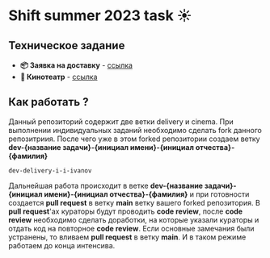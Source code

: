# **Shift summer 2023 task ☀️**

## Техническое задание
- **📦 Заявка на доставку** - [ссылка](https://docs.google.com/document/d/1CwU2CiXWpHSThaAKixrhf5LsQ6iqcuhnLwlpk-msBE0/edit)
- **🍿 Кинотеатр** - [ссылка](https://docs.google.com/document/d/11Xdss9h8BZwI9VhCS91pFTPTbeQFzomoAzDKHdcSQfA/edit)

## Как работать ? 

Данный репозиторий содержит две ветки delivery и cinema. При выполнении индивидуальных заданий необходимо сделать fork данного репозитриия.
После чего уже в этом forked репозитории создаем ветку **dev-{название задачи}-{инициал имени}-{инициал отчества}-{фамилия}**

```
dev-delivery-i-i-ivanov
```

Дальнейшая работа происходит в ветке **dev-{название задачи}-{инициал имени}-{инициал отчества}-{фамилия}** и при готовности создается **pull request** в ветку **main** ветку вашего forked репозитория. 
В **pull request**'ах кураторы будут проводить **code review**, после **code review** необходимо сделать доработки, на которые указали кураторы и отдать код на повторное **code review**. 
Если основные замечания были устранены, то вливаем **pull request** в ветку **main**. И в таком режиме работаем до конца интенсива.
